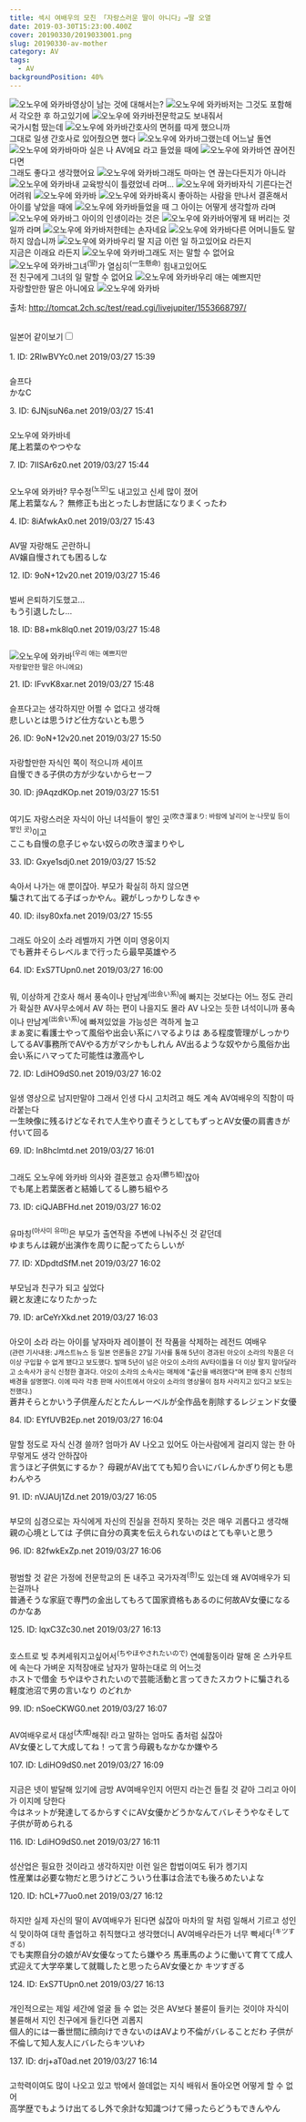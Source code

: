 ```yaml
---
title: 섹시 여배우의 모친 「자랑스러운 딸이 아니다」→딸 오열
date: 2019-03-30T15:23:00.400Z
cover: 20190330/2019033001.png
slug: 20190330-av-mother
category: AV
tags:
  - AV
backgroundPosition: 40%
---
```

![오노우에 와카바](/assets/20190330/2019033001.png "오노우에 와카바")영상이 남는 것에 대해서는?
![오노우에 와카바](/assets/20190330/2019033002.png "오노우에 와카바")저는 그것도 포함해서 각오한 후 하고있기에
![오노우에 와카바](/assets/20190330/2019033003.png "오노우에 와카바")전문학교도 보내줘서<br>국가시험 땄는데
![오노우에 와카바](/assets/20190330/2019033004.png "오노우에 와카바")간호사의 면허를 따게 했으니까<br>그대로 일생 간호사로 있어줬으면 했다
![오노우에 와카바](/assets/20190330/2019033005.png "오노우에 와카바")그랬는데 어느날 돌연
![오노우에 와카바](/assets/20190330/2019033006.png "오노우에 와카바")마마 실은 나 AV에요 라고 들었을 때에
![오노우에 와카바](/assets/20190330/2019033007.png "오노우에 와카바")연 끊어진다면<br>그래도 좋다고 생각했어요
![오노우에 와카바](/assets/20190330/2019033008.png "오노우에 와카바")그래도 마마는 연 끊는다든지가 아니라
![오노우에 와카바](/assets/20190330/2019033009.png "오노우에 와카바")내 교육방식이 틀렸었네 라며...
![오노우에 와카바](/assets/20190330/2019033010.png "오노우에 와카바")자식 기른다는건 어려워
![오노우에 와카바](/assets/20190330/2019033011.png "오노우에 와카바")
![오노우에 와카바](/assets/20190330/2019033012.png "오노우에 와카바")혹시 좋아하는 사람을 만나서 결혼해서 아이를 낳았을 때에
![오노우에 와카바](/assets/20190330/2019033013.png "오노우에 와카바")들었을 때 그 아이는 어떻게 생각할까 라며
![오노우에 와카바](/assets/20190330/2019033014.png "오노우에 와카바")그 아이의 인생이라는 것은
![오노우에 와카바](/assets/20190330/2019033015.png "오노우에 와카바")어떻게 돼 버리는 것일까 라며
![오노우에 와카바](/assets/20190330/2019033016.png "오노우에 와카바")저한테는 손자네요
![오노우에 와카바](/assets/20190330/2019033017.png "오노우에 와카바")다른 어머니들도 말하지 않습니까
![오노우에 와카바](/assets/20190330/2019033018.png "오노우에 와카바")우리 딸 지금 이런 일 하고있어요 라든지<br>지금은 이래요 라든지
![오노우에 와카바](/assets/20190330/2019033019.png "오노우에 와카바")그래도 저는 말할 수 없어요
![오노우에 와카바](/assets/20190330/2019033020.png "오노우에 와카바")그녀<sup>(딸)</sup>가 열심히<sup>(一生懸命)</sup> 힘내고있어도<br>전 친구에게 그녀의 일 말할 수 없어요
![오노우에 와카바](/assets/20190330/2019033021.png "오노우에 와카바")우리 애는 예쁘지만<br>자랑할만한 딸은 아니에요
![오노우에 와카바](/assets/20190330/2019033022.png "오노우에 와카바")
<div><p class="source">출처: <a href="http://tomcat.2ch.sc/test/read.cgi/livejupiter/1553668797/" target="_blank" rel="noopener nofollow noreferrer">http://tomcat.2ch.sc/test/read.cgi/livejupiter/1553668797/</a></p><br><label for="twolang">일본어 같이보기</label><input type="checkbox" id="twolang"><br><br><div class="commentbox0"><div class="content1"><div class="id">1. ID: <span class="op">2RlwBVYc0.net</span> <span title="2019/03/27(水) 15:39:57.73">2019/03/27 15:39</span></div><div style="padding-top: 10px;"><p class="content">슬프다<br><span class="jp">かなC</span> </p></div></div></div><div class="commentbox1"><div class="content1"><div class="id">3. ID: <span>6JNjsuN6a.net</span> <span title="2019/03/27(水) 15:41:34.84">2019/03/27 15:41</span></div><div style="padding-top: 10px;"><p class="content">오노우에 와카바네<br><span class="jp">尾上若葉のやつやな</span> </p></div><div class="content2"><div class="id">7. ID: <span>7IISAr6z0.net</span> <span title="2019/03/27(水) 15:44:32.48">2019/03/27 15:44</span></div><div style="padding-top: 10px;"><p class="content">오노우에 와카바?
무수정<sup>(노모)</sup>도 내고있고 신세 많이 졌어<br><span class="jp">尾上若葉なん？
無修正も出とったしお世話になりまくったわ</span> </p></div></div></div></div><div class="commentbox1"><div class="content1"><div class="id">4. ID: <span>8iAfwkAx0.net</span> <span title="2019/03/27(水) 15:43:23.03">2019/03/27 15:43</span></div><div style="padding-top: 10px;"><p class="content">AV딸 자랑해도 곤란하니<br><span class="jp">AV嬢自慢されても困るしな</span> </p></div></div></div><div class="commentbox1"><div class="content1"><div class="id">12. ID: <span>9oN+12v20.net</span> <span title="2019/03/27(水) 15:46:30.33">2019/03/27 15:46</span></div><div style="padding-top: 10px;"><p class="content">벌써 은퇴하기도했고...<br><span class="jp">もう引退したし...</span> </p></div></div></div><div class="commentbox1"><div class="content1"><div class="id">18. ID: <span>B8+mk8lq0.net</span> <span title="2019/03/27(水) 15:48:23.79">2019/03/27 15:48</span></div><div style="padding-top: 10px;">

![오노우에 와카바](/assets/20190330/2019033023.jpg "오노우에 와카바")<sup>(우리 애는 예쁘지만<br> 자랑할만한 딸은 아니에요)</sup></div></div></div><div class="commentbox1"><div class="content1"><div class="id">21. ID: <span>IFvvK8xar.net</span> <span title="2019/03/27(水) 15:48:53.80">2019/03/27 15:48</span></div><div style="padding-top: 10px;"><p class="content">슬프다고는 생각하지만 어쩔 수 없다고 생각해<br><span class="jp">悲しいとは思うけど仕方ないとも思う</span> </p></div></div></div><div class="commentbox1"><div class="content1"><div class="id">26. ID: <span>9oN+12v20.net</span> <span title="2019/03/27(水) 15:50:03.12">2019/03/27 15:50</span></div><div style="padding-top: 10px;"><p class="content">자랑할만한 자식인 쪽이 적으니까 세이프<br><span class="jp">自慢できる子供の方が少ないからセーフ</span> </p></div></div></div><div class="commentbox1"><div class="content1"><div class="id">30. ID: <span>j9AqzdKOp.net</span> <span title="2019/03/27(水) 15:51:06.08">2019/03/27 15:51</span></div><div style="padding-top: 10px;"><p class="content">여기도 자랑스러운 자식이 아닌 녀석들이 쌓인 곳<sup>(吹き溜まり: 바람에 날리어 눈·나뭇잎 등이 쌓인 곳)</sup>이고<br><span class="jp">ここも自慢の息子じゃない奴らの吹き溜まりやし</span> </p></div></div></div><div class="commentbox1"><div class="content1"><div class="id">33. ID: <span>Gxye1sdj0.net</span> <span title="2019/03/27(水) 15:52:10.61">2019/03/27 15:52</span></div><div style="padding-top: 10px;"><p class="content">속아서 나가는 애 뿐이잖아. 부모가 확실히 하지 않으면<br><span class="jp">騙されて出てる子ばっかやん。親がしっかりしなきゃ</span> </p></div></div></div><div class="commentbox1"><div class="content1"><div class="id">40. ID: <span>iIsy80xfa.net</span> <span title="2019/03/27(水) 15:55:03.56">2019/03/27 15:55</span></div><div style="padding-top: 10px;"><p class="content">그래도 아오이 소라 레벨까지 가면 이미 영웅이지<br><span class="jp">でも蒼井そらレベルまで行ったら最早英雄やろ</span> </p></div></div></div><div class="commentbox1"><div class="content1"><div class="id">64. ID: <span>ExS7TUpn0.net</span> <span title="2019/03/27(水) 16:00:56.67">2019/03/27 16:00</span></div><div style="padding-top: 10px;"><p class="content">뭐, 이상하게 간호사 해서 풍속이나 만남계<sup>(出会い系)</sup>에 빠지는 것보다는
어느 정도 관리가 확실한 AV사무소에서 AV 하는 편이 나을지도 몰라
AV 나오는 듯한 녀석이니까 풍속이나 만남계<sup>(出会い系)</sup>에 빠져있었을 가능성은 격하게 높고<br><span class="jp">まぁ変に看護士やって風俗や出会い系にハマるよりは
ある程度管理がしっかりしてるAV事務所でAVやる方がマシかもしれん
AV出るような奴やから風俗か出会い系にハマってた可能性は激高やし</span> </p></div><div class="content2"><div class="id">72. ID: <span>LdiHO9dS0.net</span> <span title="2019/03/27(水) 16:02:03.90">2019/03/27 16:02</span></div><div style="padding-top: 10px;"><p class="content">일생 영상으로 남지만말야 그래서 인생 다시 고치려고 해도 계속 AV여배우의 직함이 따라붙는다<br><span class="jp">一生映像に残るけどなそれで人生やり直そうとしてもずっとAV女優の肩書きが付いて回る</span> </p></div></div></div></div><div class="commentbox1"><div class="content1"><div class="id">69. ID: <span>ln8hclmtd.net</span> <span title="2019/03/27(水) 16:01:39.43">2019/03/27 16:01</span></div><div style="padding-top: 10px;"><p class="content">그래도 오노우에 와카바 의사와 결혼했고 승자<sup>(勝ち組)</sup>잖아<br><span class="jp">でも尾上若葉医者と結婚してるし勝ち組やろ</span> </p></div></div></div><div class="commentbox1"><div class="content1"><div class="id">73. ID: <span>ciQJABFHd.net</span> <span title="2019/03/27(水) 16:02:13.35">2019/03/27 16:02</span></div><div style="padding-top: 10px;"><p class="content">유마칭<sup>(아사미 유마)</sup>은 부모가 출연작을 주변에 나눠주신 것 같던데<br><span class="jp">ゆまちんは親が出演作を周りに配ってたらしいが</span> </p></div><div class="content2"><div class="id">77. ID: <span>XDpdtdSfM.net</span> <span title="2019/03/27(水) 16:02:57.03">2019/03/27 16:02</span></div><div style="padding-top: 10px;"><p class="content">부모님과 친구가 되고 싶었다<br><span class="jp">親と友達になりたかった</span> </p></div></div></div></div><div class="commentbox1"><div class="content1"><div class="id">79. ID: <span>arCeYrXkd.net</span> <span title="2019/03/27(水) 16:03:22.55">2019/03/27 16:03</span></div><div style="padding-top: 10px;"><p class="content">아오이 소라 라는 아이를 낳자마자 레이블이 전 작품을 삭제하는 레전드 여배우<br><sup>(관련 기사내용: J캐스트뉴스 등 일본 언론들은 27일 기사를 통해 5년이 경과된 아오이 소라의 작품은 더 이상 구입할 수 없게 됐다고 보도했다. 발매 5년이 넘은 아오이 소라의 AV타이틀을 더 이상 팔지 말아달라고 소속사가 공식 신청한 결과다. 아오이 소라의 소속사는 매체에 "출산을 배려했다"며 판매 중지 신청의 배경을 설명했다. 이에 따라 각종 판매 사이트에서 아오이 소라의 영상물이 점차 사라지고 있다고 보도는 전했다.)</sup><br><span class="jp">蒼井そらとかいう子供産んだとたんレーベルが全作品を削除するレジェンド女優</span> </p></div></div></div><div class="commentbox1"><div class="content1"><div class="id">84. ID: <span>EYfUVB2Ep.net</span> <span title="2019/03/27(水) 16:04:11.22">2019/03/27 16:04</span></div><div style="padding-top: 10px;"><p class="content">말할 정도로 자식 신경 쓸까?
엄마가 AV 나오고 있어도 아는사람에게 걸리지 않는 한 아무렇게도 생각 안하잖아<br><span class="jp">言うほど子供気にするか？
母親がAV出てても知り合いにバレんかぎり何とも思わんやろ</span> </p></div><div class="content2"><div class="id">91. ID: <span>nVJAUj1Zd.net</span> <span title="2019/03/27(水) 16:05:23.46">2019/03/27 16:05</span></div><div style="padding-top: 10px;"><p class="content">부모의 심경으로는
자식에게 자신의 진실을 전하지 못하는 것은 매우 괴롭다고 생각해<br><span class="jp">親の心境としては
子供に自分の真実を伝えられないのはとても辛いと思う</span> </p></div></div></div></div><div class="commentbox1"><div class="content1"><div class="id">96. ID: <span>82fwkExZp.net</span> <span title="2019/03/27(水) 16:06:35.50">2019/03/27 16:06</span></div><div style="padding-top: 10px;"><p class="content">평범할 것 같은 가정에 전문학교의 돈 내주고 국가자격<sup>(증)</sup>도 있는데 왜 AV여배우가 되는걸까나<br><span class="jp">普通そうな家庭で専門の金出してもろて国家資格もあるのに何故AV女優になるのかなあ</span> </p></div><div class="content2"><div class="id">125. ID: <span>lqxC3Zc30.net</span> <span title="2019/03/27(水) 16:13:11.45">2019/03/27 16:13</span></div><div style="padding-top: 10px;"><p class="content">호스트로 빚
추켜세워지고싶어서<sup>(ちやほやされたいので)</sup> 연예활동이라 말해 온 스카우트에 속는다
가벼운 지적장애로 남자가 말하는대로
의 어느것<br><span class="jp">ホストで借金
ちやほやされたいので芸能活動と言ってきたスカウトに騙される
軽度池沼で男の言いなり
のどれか</span> </p></div></div></div></div><div class="commentbox1"><div class="content1"><div class="id">99. ID: <span>nSoeCKWG0.net</span> <span title="2019/03/27(水) 16:07:21.04">2019/03/27 16:07</span></div><div style="padding-top: 10px;"><p class="content">AV여배우로서 대성<sup>(大成)</sup>해줘! 라고 말하는 엄마도 좀처럼 싫잖아<br><span class="jp">AV女優として大成してね！って言う母親もなかなか嫌やろ</span> </p></div></div></div><div class="commentbox1"><div class="content1"><div class="id">107. ID: <span>LdiHO9dS0.net</span> <span title="2019/03/27(水) 16:09:00.26">2019/03/27 16:09</span></div><div style="padding-top: 10px;"><p class="content">지금은 넷이 발달해 있기에 금방 AV여배우인지 어떤지 라는건 들킬 것 같아 그리고 아이가 이지메 당한다<br><span class="jp">今はネットが発達してるからすぐにAV女優かどうかなんてバレそうやなそして子供が苛められる</span> </p></div></div></div><div class="commentbox1"><div class="content1"><div class="id">116. ID: <span>LdiHO9dS0.net</span> <span title="2019/03/27(水) 16:11:46.63">2019/03/27 16:11</span></div><div style="padding-top: 10px;"><p class="content">성산업은 필요한 것이라고 생각하지만 이런 일은 합법이여도 뒤가 켕기지<br><span class="jp">性産業は必要な物だと思うけどこういう仕事は合法でも後ろめたいよな</span> </p></div></div></div><div class="commentbox1"><div class="content1"><div class="id">120. ID: <span>hCL+77uo0.net</span> <span title="2019/03/27(水) 16:12:24.72">2019/03/27 16:12</span></div><div style="padding-top: 10px;"><p class="content">하지만 실제 자신의 딸이 AV여배우가 된다면 싫잖아
마차의 말 처럼 일해서 기르고 성인식 맞이하여 대학 졸업하고 취직했다고 생각했더니 AV여배우라든가
너무 빡세다<sup>(キツすぎる)</sup><br><span class="jp">でも実際自分の娘がAV女優なってたら嫌やろ
馬車馬のように働いて育てて成人式迎えて大学卒業して就職したと思ったらAV女優とか
キツすぎる</span> </p></div></div></div><div class="commentbox1"><div class="content1"><div class="id">124. ID: <span>ExS7TUpn0.net</span> <span title="2019/03/27(水) 16:13:07.97">2019/03/27 16:13</span></div><div style="padding-top: 10px;"><p class="content">개인적으로는 제일 세간에 얼굴 들 수 없는 것은 AV보다 불륜이 들키는 것이야
자식이 불륜해서 지인 친구에게 들킨다면 괴롭지<br><span class="jp">個人的には一番世間に顔向けできないのはAVより不倫がバレることだわ
子供が不倫して知人友人にバレたらキツいわ</span> </p></div></div></div><div class="commentbox1"><div class="content1"><div class="id">137. ID: <span>drj+aT0ad.net</span> <span title="2019/03/27(水) 16:14:52.42">2019/03/27 16:14</span></div><div style="padding-top: 10px;"><p class="content">고학력이여도 많이 나오고 있고 밖에서 쓸데없는 지식 배워서 돌아오면 어떻게 할 수 없어<br><span class="jp">高学歴でもようけ出てるし外で余計な知識つけて帰ったらどうもできんやん</span> </p></div></div></div></div>